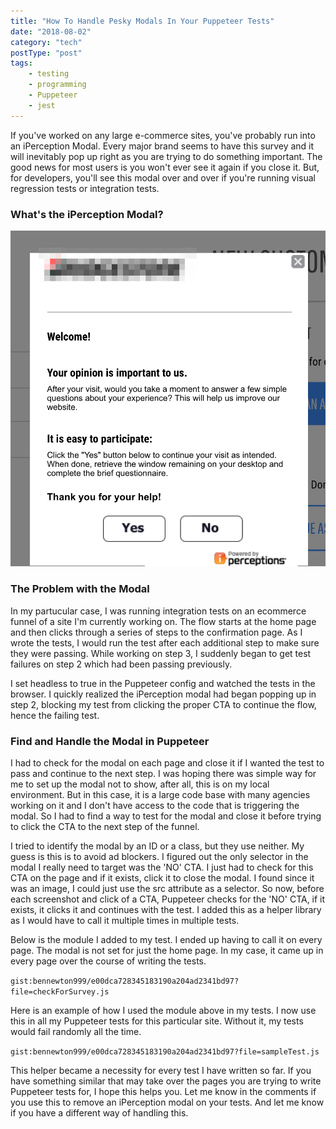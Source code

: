 ```yaml
---
title: "How To Handle Pesky Modals In Your Puppeteer Tests"
date: "2018-08-02"
category: "tech"
postType: "post"
tags:
    - testing
    - programming
    - Puppeteer
    - jest
---
```


If you've worked on any large e-commerce sites, you've probably run into an iPerception Modal. Every major brand seems to have this survey and it will inevitably pop up right as you are trying to do something important. The good news for most users is you won't ever see it again if you close it. But, for developers, you'll see this modal over and over if you're running visual regression tests or integration tests.

### What's the iPerception Modal?

![iPerception Modal](./iperceptionModal.png 'iPerception Modal')

### The Problem with the Modal

In my partucular case, I was running integration tests on an ecommerce funnel of a site I'm currently working on. The flow starts at the home page and then clicks through a series of steps to the confirmation page. As I wrote the tests, I would run the test after each additional step to make sure they were passing. While working on step 3, I suddenly began to get test failures on step 2 which had been passing previously.

I set headless to true in the Puppeteer config and watched the tests in the browser. I quickly realized the iPerception modal had began popping up in step 2, blocking my test from clicking the proper CTA to continue the flow, hence the failing test.

### Find and Handle the Modal in Puppeteer

I had to check for the modal on each page and close it if I wanted the test to pass and continue to the next step. I was hoping there was simple way for me to set up the modal not to show, after all, this is on my local environment. But in this case, it is a large code base with many agencies working on it and I don't have access to the code that is triggering the modal. So I had to find a way to test for the modal and close it before trying to click the CTA to the next step of the funnel.

I tried to identify the modal by an ID or a class, but they use neither. My guess is this is to avoid ad blockers. I figured out the only selector in the modal I really need to target was the 'NO' CTA. I just had to check for this CTA on the page and if it exists, click it to close the modal. I found since it was an image, I could just use the src attribute as a selector. So now, before each screenshot and click of a CTA, Puppeteer checks for the 'NO' CTA, if it exists, it clicks it and continues with the test. I added this as a helper library as I would have to call it multiple times in multiple tests.

Below is the module I added to my test. I ended up having to call it on every page. The modal is not set for just the home page. In my case, it came up in every page over the course of writing the tests.

`gist:bennewton999/e00dca728345183190a204ad2341bd97?file=checkForSurvey.js`

Here is an example of how I used the module above in my tests. I now use this in all my Puppeteer tests for this particular site. Without it, my tests would fail randomly all the time.

`gist:bennewton999/e00dca728345183190a204ad2341bd97?file=sampleTest.js`

This helper became a necessity for every test I have written so far. If you have something similar that may take over the pages you are trying to write Puppeteer tests for, I hope this helps you. Let me know in the comments if you use this to remove an iPerception modal on your tests. And let me know if you have a different way of handling this.
